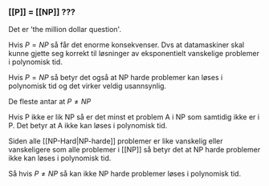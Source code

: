 ### [[P]] = [[NP]] ???

Det er 'the million dollar question'.

Hvis $P = NP$ så får det enorme konsekvenser. Dvs at datamaskiner skal kunne gjette seg korrekt til løsninger av eksponentielt vanskelige problemer i polynomisk tid. 

Hvis $P = NP$ så betyr det også at NP harde problemer kan løses i polynomisk tid og det virker veldig usannsynlig.

De fleste antar at $P \neq NP$

Hvis P ikke er lik NP så er det minst et problem A i NP som samtidig ikke er i P. Det betyr at A ikke kan løses i polynomisk tid.

Siden alle [[NP-Hard|NP-harde]] problemer er like vanskelig eller vanskeligere som alle problemer i [[NP]] så betyr det at NP harde problemer ikke kan løses i polynomisk tid.

Så hvis $P \neq NP$ så kan ikke NP harde problemer løses i polynomisk tid.
